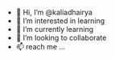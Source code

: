 - 👋 Hi, I’m @kaliadhairya
- 👀 I’m interested in learning
- 🌱 I’m currently learning 
- 💞️ I’m looking to collaborate
- 📫  reach me ...

<!---
kaliadhairya/kaliadhairya is a ✨ special ✨ repository because its `README.md` (this file) appears on your GitHub profile.
You can click the Preview link to take a look at your changes.
--->
